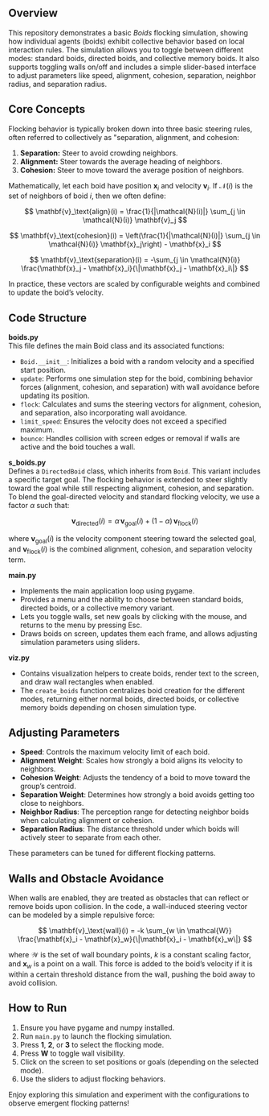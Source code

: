 ## Overview
This repository demonstrates a basic *Boids* flocking simulation, showing how individual agents (boids) exhibit collective behavior based on local interaction rules. The simulation allows you to toggle between different modes: standard boids, directed boids, and collective memory boids. It also supports toggling walls on/off and includes a simple slider-based interface to adjust parameters like speed, alignment, cohesion, separation, neighbor radius, and separation radius.

## Core Concepts
Flocking behavior is typically broken down into three basic steering rules, often referred to collectively as "separation, alignment, and cohesion:

1. **Separation:** Steer to avoid crowding neighbors.
2. **Alignment:** Steer towards the average heading of neighbors.
3. **Cohesion:** Steer to move toward the average position of neighbors.

Mathematically, let each boid have position $\mathbf{x}_i$ and velocity $\mathbf{v}_i$. If $\mathcal{N}(i)$ is the set of neighbors of boid $i$, then we often define:

$$
\mathbf{v}_\text{align}(i) = \frac{1}{|\mathcal{N}(i)|} \sum_{j \in \mathcal{N}(i)} \mathbf{v}_j
$$


$$
\mathbf{v}_\text{cohesion}(i) = \left(\frac{1}{|\mathcal{N}(i)|} \sum_{j \in \mathcal{N}(i)} \mathbf{x}_j\right) - \mathbf{x}_i
$$


$$
\mathbf{v}_\text{separation}(i) = -\sum_{j \in \mathcal{N}(i)} \frac{\mathbf{x}_j - \mathbf{x}_i}{\|\mathbf{x}_j - \mathbf{x}_i\|}
$$


In practice, these vectors are scaled by configurable weights and combined to update the boid’s velocity.

## Code Structure

**boids.py**  
This file defines the main Boid class and its associated functions:
- `Boid.__init__`: Initializes a boid with a random velocity and a specified start position.  
- `update`: Performs one simulation step for the boid, combining behavior forces (alignment, cohesion, and separation) with wall avoidance before updating its position.  
- `flock`: Calculates and sums the steering vectors for alignment, cohesion, and separation, also incorporating wall avoidance.  
- `limit_speed`: Ensures the velocity does not exceed a specified maximum.  
- `bounce`: Handles collision with screen edges or removal if walls are active and the boid touches a wall.

**s_boids.py**  
Defines a `DirectedBoid` class, which inherits from `Boid`. This variant includes a specific target goal. The flocking behavior is extended to steer slightly toward the goal while still respecting alignment, cohesion, and separation. To blend the goal-directed velocity and standard flocking velocity, we use a factor $\alpha$ such that:

$$
\mathbf{v}_\text{directed}(i) = \alpha \,\mathbf{v}_\text{goal}(i) + (1 - \alpha)\,\mathbf{v}_\text{flock}(i)
$$


where $\mathbf{v}_\text{goal}(i)$ is the velocity component steering toward the selected goal, and $\mathbf{v}_\text{flock}(i)$ is the combined alignment, cohesion, and separation velocity term.

**main.py**  
- Implements the main application loop using pygame.  
- Provides a menu and the ability to choose between standard boids, directed boids, or a collective memory variant.  
- Lets you toggle walls, set new goals by clicking with the mouse, and returns to the menu by pressing Esc.  
- Draws boids on screen, updates them each frame, and allows adjusting simulation parameters using sliders.

**viz.py**  
- Contains visualization helpers to create boids, render text to the screen, and draw wall rectangles when enabled.  
- The `create_boids` function centralizes boid creation for the different modes, returning either normal boids, directed boids, or collective memory boids depending on chosen simulation type.

## Adjusting Parameters
- **Speed**: Controls the maximum velocity limit of each boid.  
- **Alignment Weight**: Scales how strongly a boid aligns its velocity to neighbors.  
- **Cohesion Weight**: Adjusts the tendency of a boid to move toward the group’s centroid.  
- **Separation Weight**: Determines how strongly a boid avoids getting too close to neighbors.  
- **Neighbor Radius**: The perception range for detecting neighbor boids when calculating alignment or cohesion.  
- **Separation Radius**: The distance threshold under which boids will actively steer to separate from each other.  

These parameters can be tuned for different flocking patterns.

## Walls and Obstacle Avoidance
When walls are enabled, they are treated as obstacles that can reflect or remove boids upon collision. In the code, a wall-induced steering vector can be modeled by a simple repulsive force:

$$
\mathbf{v}_\text{wall}(i) = -k \sum_{w \in \mathcal{W}} \frac{\mathbf{x}_i - \mathbf{x}_w}{\|\mathbf{x}_i - \mathbf{x}_w\|}
$$


where $\mathcal{W}$ is the set of wall boundary points, $k$ is a constant scaling factor, and $\mathbf{x}_w$ is a point on a wall. This force is added to the boid’s velocity if it is within a certain threshold distance from the wall, pushing the boid away to avoid collision.

## How to Run
1. Ensure you have pygame and numpy installed.  
2. Run `main.py` to launch the flocking simulation.  
3. Press **1**, **2**, or **3** to select the flocking mode.  
4. Press **W** to toggle wall visibility.  
5. Click on the screen to set positions or goals (depending on the selected mode).  
6. Use the sliders to adjust flocking behaviors.

Enjoy exploring this simulation and experiment with the configurations to observe emergent flocking patterns!

